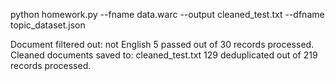 

python homework.py --fname data.warc  --output cleaned_test.txt --dfname topic_dataset.json

Document filtered out: not English
5 passed out of 30 records processed.
Cleaned documents saved to: cleaned_test.txt
129 deduplicated out of 219 records processed.